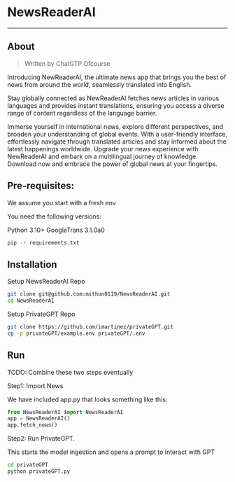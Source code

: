 # NewsReaderAI
----------------

## About

> Written by ChatGTP Ofcourse

Introducing NewReaderAI, the ultimate news app that brings you the best of news from around the world, seamlessly translated into English. 

Stay globally connected as NewReaderAI fetches news articles in various languages and provides instant translations, ensuring you access a diverse range of content regardless of the language barrier.

Immerse yourself in international news, explore different perspectives, and broaden your understanding of global events. With a user-friendly interface, effortlessly navigate through translated articles and stay informed about the latest happenings worldwide. Upgrade your news experience with NewReaderAI and embark on a multilingual journey of knowledge. Download now and embrace the power of global news at your fingertips.


## Pre-requisites:

We assume you start with a fresh env

You need the following versions:

Python 3.10+
GoogleTrans 3.1.0a0

```bash
pip -r requirements.txt
```

## Installation

Setup NewsReaderAI Repo
```bash
git clone git@github.com:mithun0119/NewsReaderAI.git
cd NewsReaderAI
```

Setup PrivateGPT Repo
```bash
git clone https://github.com/imartinez/privateGPT.git
cp -p privateGPT/example.env privateGPT/.env
```

## Run

TODO: Combine these two steps eventually

Step1: Import News

We have included app.py that looks something like this:

```python
from NewsReaderAI import NewsReaderAI
app = NewsReaderAI()
app.fetch_news()
```

Step2: Run PrivateGPT.

This starts the model ingestion and opens a prompt to interact with GPT

```bash
cd privateGPT
python privateGPT.py
```